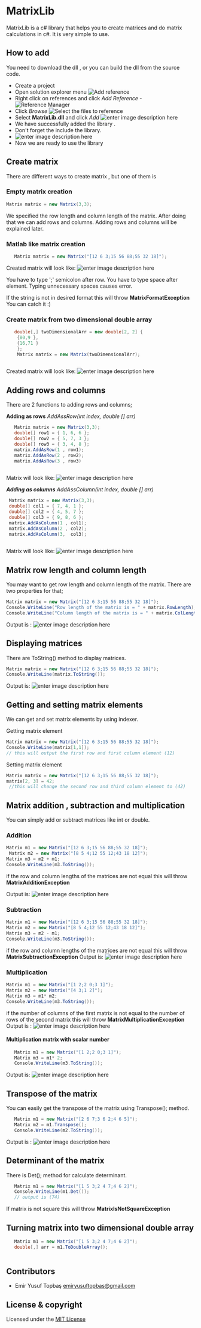 # MatrixLib
MatrixLib is a c# library that helps you to create matrices and do matrix calculations in c#. It is very simple to use.

## How to add 
You need to download the dll , or you can build the dll from the source code.

 - Create a project 
 - Open solution explorer menu
 ![Add reference](https://i.ibb.co/y4XJZFK/Annotation-2019-11-24-170306.png)
 - Right click on references and click *Add Reference*
 -![Reference Manager](https://i.ibb.co/Tqg3NdJ/Annotation-2019-11-24-170444.png)
 - Click *Browse*
![Select the files to reference](https://i.ibb.co/PzzSpkc/Annotation-2019-11-24-170600.png)
 - Select **MatrixLib.dll** and click *Add*
 ![enter image description here](https://i.ibb.co/rtj1Jpb/Annotation-2019-11-24-170655.png)
 - We have successfully added the library .
 - Don't forget the include the library.
 - ![enter image description here](https://i.ibb.co/GR90WGW/Annotation-2019-11-24-171947.png)
 - Now we are ready to use the library

## Create matrix

There are different ways to create matrix , but one of them is 
### Empty matrix creation
   ```csharp
   Matrix matrix = new Matrix(3,3);
```
We specified the row length and column length of the matrix. 
After doing that we can add rows and columns. Adding rows and columns will be explained later.
### Matlab like matrix creation
```csharp
   Matrix matrix = new Matrix("[12 6 3;15 56 88;55 32 18]");
```
Created matrix will look like:
![enter image description here](https://i.ibb.co/H7t95B7/Annotation-2019-11-24-173412.png)

You have to type ';' semicolon after row.
You have to type space after element.
Typing unnecessary spaces causes error.

If the string is not in desired format this will throw **MatrixFormatException**
You can catch it :)

### Create matrix from two dimensional double array
```csharp
   double[,] twoDimensionalArr = new double[2, 2] {
    {80,9 },
    {16,71 }
    };
    Matrix matrix = new Matrix(twoDimensionalArr);
    
```
Created matrix will look like:
![enter image description here](https://i.ibb.co/txzfss7/Annotation-2019-11-24-173412.png)

## Adding rows and columns

There are 2 functions to adding rows and columns;

**Adding as rows**
*AddAssRow(int index, double [] arr)*

```csharp
   Matrix matrix = new Matrix(3,3);
   double[] row1 = { 1, 6, 6 };
   double[] row2 = { 5, 7, 3 };
   double[] row3 = { 3, 4, 8 };
   matrix.AddAsRow(1 , row1);
   matrix.AddAsRow(2 , row2);
   matrix.AddAsRow(3 , row3)
    
```
Matrix will look like:
![enter image description here](https://i.ibb.co/47RkN7D/Annotation-2019-11-24-203554.png)

***Adding as columns***
*AddAssColumn(int index, double [] arr)*
```csharp
 Matrix matrix = new Matrix(3,3);
 double[] col1 = { 7, 4, 1 };
 double[] col2 = { 4, 5, 7 };
 double[] col3 = { 9, 8, 6 };
 matrix.AddAsColumn(1 , col1);
 matrix.AddAsColumn(2 , col2);
 matrix.AddAsColumn(3,  col3);
    
```
Matrix will look like:
![enter image description here](https://i.ibb.co/0qyQ1dv/Annotation-2019-11-24-204104.png)

## Matrix row length and column length
You may want to get row length and column length of the matrix.
There are two properties for that;
```csharp
Matrix matrix = new Matrix("[12 6 3;15 56 88;55 32 18]");
Console.WriteLine("Row length of the matrix is = " + matrix.RowLength);
Console.WriteLine("Column length of the matrix is = " + matrix.ColLength);  
```
Output is : 
![enter image description here](https://i.ibb.co/Ns591vQ/Annotation-2019-11-24-204104.png)

## Displaying matrices
There are ToString() method to display matrices.
```csharp
Matrix matrix = new Matrix("[12 6 3;15 56 88;55 32 18]");
Console.WriteLine(matrix.ToString());
```
Output is:
![enter image description here](https://i.ibb.co/PmP3byR/Annotation-2019-11-24-204104.png)

## Getting and setting matrix elements
We can get and set matrix elements by using indexer.

Getting matrix element

```csharp
Matrix matrix = new Matrix("[12 6 3;15 56 88;55 32 18]");
Console.WriteLine(matrix[1,1]);
// this will output the first row and first column element (12)
```
Setting matrix element
```csharp
Matrix matrix = new Matrix("[12 6 3;15 56 88;55 32 18]");
matrix[2, 3] = 42;
 //this will change the second row and third column element to (42)
```

## Matrix addition , subtraction and multiplication

You can simply add or subtract matrices like int or double.
### Addition
```csharp
Matrix m1 = new Matrix("[12 6 3;15 56 88;55 32 18]");
 Matrix m2 = new Matrix("[8 5 4;12 55 12;43 18 12]");
Matrix m3 = m2 + m1;
Console.WriteLine(m3.ToString());
```
if the row and column lengths of the matrices are not equal this will throw **MatrixAdditionException**

Output is:
![enter image description here](https://i.ibb.co/PcGBcHL/Annotation-2019-11-24-212147.png)
### Subtraction
```csharp
Matrix m1 = new Matrix("[12 6 3;15 56 88;55 32 18]");
Matrix m2 = new Matrix("[8 5 4;12 55 12;43 18 12]");
Matrix m3 = m2 - m1;
Console.WriteLine(m3.ToString());
```
if the row and column lengths of the matrices are not equal this will throw **MatrixSubtractionException**
Output is:
![enter image description here](https://i.ibb.co/qFqsYqy/Annotation-2019-11-24-212147.png)
### Multiplication
```csharp
Matrix m1 = new Matrix("[1 2;2 0;3 1]");
Matrix m2 = new Matrix("[4 3;1 2]");
Matrix m3 = m1* m2;
Console.WriteLine(m3.ToString());
```
if the number of columns of the first matrix is ​​not equal to the number of rows of the second matrix this will throw **MatrixMultiplicationException**
Output is :
![enter image description here](https://i.ibb.co/QcV7PPd/Annotation-2019-11-24-212147.png)
#### Multiplication matrix with scalar number
```csharp
   Matrix m1 = new Matrix("[1 2;2 0;3 1]");
   Matrix m3 = m1* 2;
   Console.WriteLine(m3.ToString());
```
Output is:
![enter image description here](https://i.ibb.co/7SWkVyn/Annotation-2019-11-24-212147.png)

## Transpose of the matrix

You can easily get the transpose of the matrix using Transpose(); method.
```csharp
   Matrix m1 = new Matrix("[2 6 7;3 6 2;4 6 5]");
   Matrix m2 = m1.Transpose();
   Console.WriteLine(m2.ToString());
```
Output is :
![enter image description here](https://i.ibb.co/XYzyj36/Annotation-2019-11-24-221247.png)
## Determinant of the matrix
There is Det(); method for calculate determinant.
```csharp
   Matrix m1 = new Matrix("[1 5 3;2 4 7;4 6 2]");          
   Console.WriteLine(m1.Det());
   // output is (74)
```
If matrix is not square this will throw **MatrixIsNotSquareException**
## Turning matrix into two dimensional double array

```csharp
   Matrix m1 = new Matrix("[1 5 3;2 4 7;4 6 2]");
   double[,] arr = m1.ToDoubleArray();
   
```
## Contributors

 - Emir Yusuf Topbaş <emiryusuftopbas@gmail.com>
## License & copyright
Licensed under the [MIT License](LICENSE)

